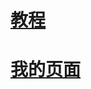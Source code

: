 # [教程](https://shendi.blog.csdn.net/article/details/115352272)
# [我的页面](https://171168093.github.io)